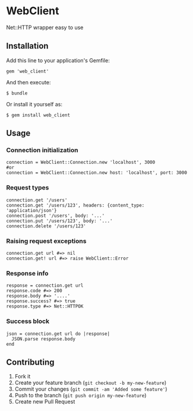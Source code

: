 # WebClient

Net::HTTP wrapper easy to use

## Installation

Add this line to your application's Gemfile:

    gem 'web_client'

And then execute:

    $ bundle

Or install it yourself as:

    $ gem install web_client

## Usage

### Connection initialization

    connection = WebClient::Connection.new 'localhost', 3000
    #or
    connection = WebClient::Connection.new host: 'localhost', port: 3000

### Request types

    connection.get '/users'
    connection.get '/users/123', headers: {content_type: 'application/json'}
    connection.post '/users', body: '...'
    connection.put '/users/123', body: '...'
    connection.delete '/users/123'

### Raising request exceptions

    connection.get url #=> nil
    connection.get! url #=> raise WebClient::Error

### Response info

    response = connection.get url
    response.code #=> 200
    response.body #=> '....'
    response.success? #=> true
    response.type #=> Net::HTTPOK

### Success block

    json = connection.get url do |response|
      JSON.parse response.body
    end

## Contributing

1. Fork it
2. Create your feature branch (`git checkout -b my-new-feature`)
3. Commit your changes (`git commit -am 'Added some feature'`)
4. Push to the branch (`git push origin my-new-feature`)
5. Create new Pull Request
